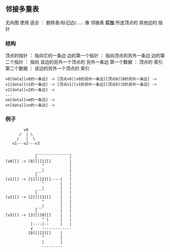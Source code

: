 ##  邻接多重表
无向图 使用
适合 ： 删除表/标记边/……
像 邻接表 **后加**  所连顶点的 其他边的 指针


###   结构
顶点的指针 ： 指向它的一条边
边的第一个指针 ： 指向顶点的另外一条边
边的第二个指针 ： 指向 该边的另外一个顶点的 另外一条边
第一个数据 ： 顶点的 索引
第二个数据 ： 该边的另外一个顶点的 索引
```shell
v0[data][v0的一条边] -> [顶点v0][v0的另外一条边][顶点B][B的另外一条边] ->
v1[data][v1的一条边] -> [顶点v1][v1的另外一条边][顶点D][D的另外一条边] ->
v2[data][v2的一条边] ->
...
vm[data][vm的一条边] ->
vn[data][vn的一条边] ->
```

###   例子
```shell
		v0
	  /  | \
	 /	 |	\
   v1---v2---v3

			 ________________
			 |				|
[v0][] -> [0][][1][]		|
				^			|
			 ___|			|
			 |				|
[v1][] -> [1][][2][]----|	|
				^		|	|
			 ___|		|	|
			 |			|	|
[v2][] -> [2][][3][]	|	|
				^		|	|
			 ___|		|	|
			 |			|	|
[v3][] -> [3][][0][]	|	|
		       	^ |		|	|
		   |----|--		|	|
		   v	-------------
		  [0][][2][]	|
		  		^		|
				|		|
				---------
```


